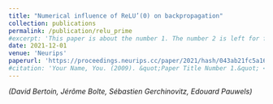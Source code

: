 ```yaml
---
title: "Numerical influence of ReLU’(0) on backpropagation" 
collection: publications
permalink: /publication/relu_prime
#excerpt: 'This paper is about the number 1. The number 2 is left for future work.'
date: 2021-12-01
venue: 'Neurips'
paperurl: 'https://proceedings.neurips.cc/paper/2021/hash/043ab21fc5a1607b381ac3896176dac6-Abstract.html'
#citation: 'Your Name, You. (2009). &quot;Paper Title Number 1.&quot; <i>Journal 1</i>. 1(1).'
---
```

*(David Bertoin, Jérôme Bolte, Sébastien Gerchinovitz, Edouard Pauwels)*  
<!-- [Download paper here](https://proceedings.neurips.cc/paper/2021/hash/043ab21fc5a1607b381ac3896176dac6-Abstract.html) -->

